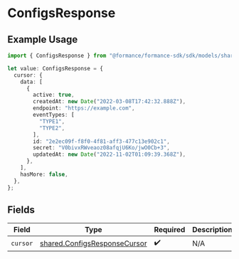 # ConfigsResponse

## Example Usage

```typescript
import { ConfigsResponse } from "@formance/formance-sdk/sdk/models/shared";

let value: ConfigsResponse = {
  cursor: {
    data: [
      {
        active: true,
        createdAt: new Date("2022-03-08T17:42:32.888Z"),
        endpoint: "https://example.com",
        eventTypes: [
          "TYPE1",
          "TYPE2",
        ],
        id: "2e2ec09f-f8f0-4f81-aff3-477c13e902c1",
        secret: "V0bivxRWveaoz08afqjU6Ko/jwO0Cb+3",
        updatedAt: new Date("2022-11-02T01:09:39.368Z"),
      },
    ],
    hasMore: false,
  },
};
```

## Fields

| Field                                                                               | Type                                                                                | Required                                                                            | Description                                                                         |
| ----------------------------------------------------------------------------------- | ----------------------------------------------------------------------------------- | ----------------------------------------------------------------------------------- | ----------------------------------------------------------------------------------- |
| `cursor`                                                                            | [shared.ConfigsResponseCursor](../../../sdk/models/shared/configsresponsecursor.md) | :heavy_check_mark:                                                                  | N/A                                                                                 |